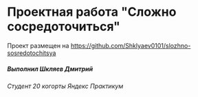 # Проектная работа "Сложно сосредоточиться"

Проект размещен на https://github.com/Shklyaev0101/slozhno-sosredotochitsya

##### Выполнил Шкляев Дмитрий

###### Студент 20 когорты Яндекс Практикум
